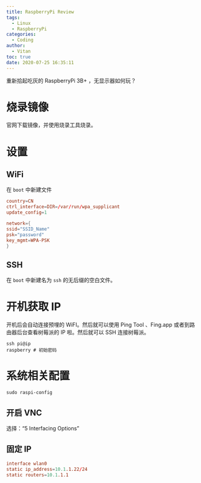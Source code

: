 ```yaml
---
title: RaspberryPi Review
tags:
  - Linux
  - RaspberryPi
categories:
  - Coding
author:
  - Vitan
toc: true
date: 2020-07-25 16:35:11
---
```

重新拾起吃灰的 RaspberryPi 3B+ ，无显示器如何玩？
<!--more-->

# 烧录镜像
官网下载镜像，并使用烧录工具烧录。

# 设置
## WiFi

在 `boot` 中新建文件

```conf wps_supplicant.conf
country=CN
ctrl_interface=DIR=/var/run/wpa_supplicant
update_config=1

network={
ssid="SSID_Name"
psk="password"
key_mgmt=WPA-PSK
}
```

## SSH

在 `boot` 中新建名为 `ssh` 的无后缀的空白文件。

# 开机获取 IP 
开机后会自动连接预埋的 WiFI。然后就可以使用 Ping Tool 、Fing.app 或者到路由器后台查看树莓派的 IP 啦。然后就可以 SSH 连接树莓派。

```
ssh pi@ip
raspberry # 初始密码
```

# 系统相关配置

```
sudo raspi-config
```
## 开启 VNC

选择：“5 Interfacing Options”

## 固定 IP

```conf /etc/dhcpcd.conf
interface wlan0
static ip_address=10.1.1.22/24
static routers=10.1.1.1
```